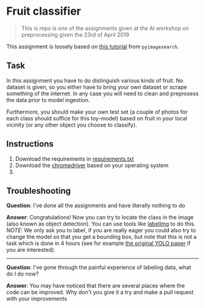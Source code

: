 # Fruit classifier

> This is repo is one of the assignments given at the AI workshop on preprocessing given the 23rd of April 2019

This assignment is loosely based on [this tutorial](https://www.pyimagesearch.com/2017/12/18/keras-deep-learning-raspberry-pi/) from `pyimagesearch`.

## Task

In this assignment you have to do distinguish various kinds of fruit.
No dataset is given, so you either have to bring your own dataset or scrape something of the internet.
In any case you will need to clean and preprosess the data prior to model ingestion.

Furthermore, you should make your own test set (a couple of photos for each class should suffice for this toy-model) based on fruit in your local vicinity (or any other object you choose to classify).

## Instructions

1. Download the requirements in [requirements.txt](requirements.txt)
2. Download the [chromedriver](https://sites.google.com/a/chromium.org/chromedriver/downloads) based on your operating system
3. 


## Troubleshooting
**Question**: I've done all the assignments and have literally 
nothing to do

**Answer**: Congratulations! Now you can try to locate the class in 
the image (also known as object detection). You can use tools like 
[labelImg](https://github.com/tzutalin/labelImg) to do this. *NOTE*: 
We only ask you to label, if you are really eager you could also try 
to change the model so that you get a bounding box, but note that 
this is not a task which is done in 4 hours (see for example [the 
original YOLO paper](https://arxiv.org/abs/1506.02640) if you are 
interested).

---

**Question**: I've gone through the painful experience of labeling 
data, what do I do now?

**Answer**: You may have noticed that there are several places where 
the code can be improved. Why don't you give it a try and make a pull
request with your improvements
